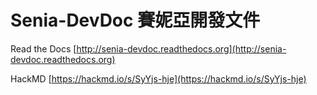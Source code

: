 # Senia-DevDoc 賽妮亞開發文件

Read the Docs [http://senia-devdoc.readthedocs.org](http://senia-devdoc.readthedocs.org)

HackMD [https://hackmd.io/s/SyYjs-hje](https://hackmd.io/s/SyYjs-hje)
